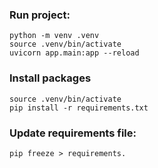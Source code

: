 ### Run project: 
```
python -m venv .venv
source .venv/bin/activate
uvicorn app.main:app --reload
```

### Install packages
```
source .venv/bin/activate
pip install -r requirements.txt
```


### Update requirements file:
```
pip freeze > requirements.

```